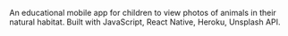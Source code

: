 An educational mobile app for children to view photos of animals in their natural habitat.
Built with JavaScript, React Native, Heroku, Unsplash API.
